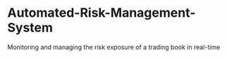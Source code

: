 # Automated-Risk-Management-System
Monitoring and managing the risk exposure of a trading book in real-time
